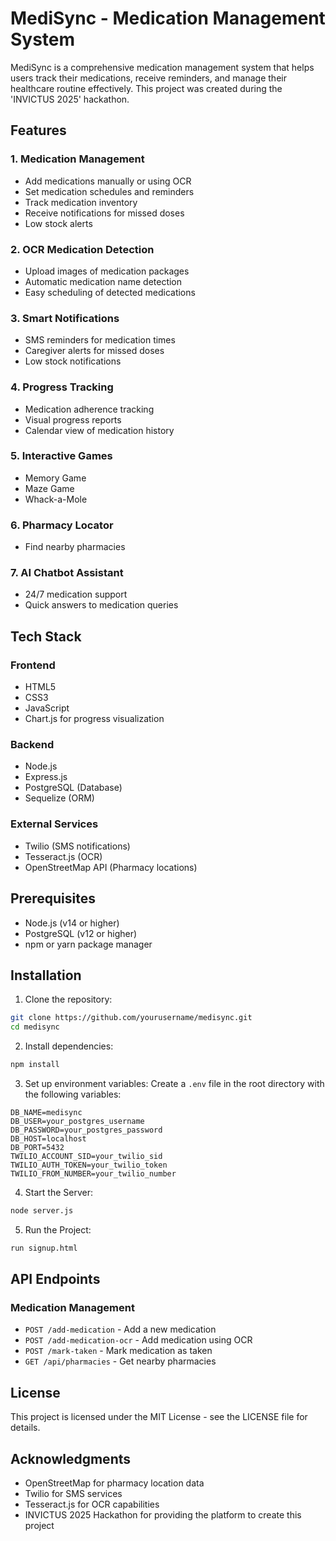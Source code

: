 # MediSync - Medication Management System

MediSync is a comprehensive medication management system that helps users track their medications, receive reminders, and manage their healthcare routine effectively. This project was created during the 'INVICTUS 2025' hackathon.

## Features

### 1. Medication Management
- Add medications manually or using OCR
- Set medication schedules and reminders
- Track medication inventory
- Receive notifications for missed doses
- Low stock alerts

### 2. OCR Medication Detection
- Upload images of medication packages
- Automatic medication name detection
- Easy scheduling of detected medications

### 3. Smart Notifications
- SMS reminders for medication times
- Caregiver alerts for missed doses
- Low stock notifications

### 4. Progress Tracking
- Medication adherence tracking
- Visual progress reports
- Calendar view of medication history

### 5. Interactive Games
- Memory Game
- Maze Game
- Whack-a-Mole

### 6. Pharmacy Locator
- Find nearby pharmacies

### 7. AI Chatbot Assistant
- 24/7 medication support
- Quick answers to medication queries

## Tech Stack

### Frontend
- HTML5
- CSS3
- JavaScript
- Chart.js for progress visualization

### Backend
- Node.js
- Express.js
- PostgreSQL (Database)
- Sequelize (ORM)

### External Services
- Twilio (SMS notifications)
- Tesseract.js (OCR)
- OpenStreetMap API (Pharmacy locations)

## Prerequisites

- Node.js (v14 or higher)
- PostgreSQL (v12 or higher)
- npm or yarn package manager

## Installation

1. Clone the repository:
```bash
git clone https://github.com/yourusername/medisync.git
cd medisync
```

2. Install dependencies:
```bash
npm install
```

3. Set up environment variables:
Create a `.env` file in the root directory with the following variables:
```
DB_NAME=medisync
DB_USER=your_postgres_username
DB_PASSWORD=your_postgres_password
DB_HOST=localhost
DB_PORT=5432
TWILIO_ACCOUNT_SID=your_twilio_sid
TWILIO_AUTH_TOKEN=your_twilio_token
TWILIO_FROM_NUMBER=your_twilio_number
```

4. Start the Server:
```bash
node server.js
```
5. Run the Project:
```bash
run signup.html
```

## API Endpoints

### Medication Management
- `POST /add-medication` - Add a new medication
- `POST /add-medication-ocr` - Add medication using OCR
- `POST /mark-taken` - Mark medication as taken
- `GET /api/pharmacies` - Get nearby pharmacies


## License

This project is licensed under the MIT License - see the LICENSE file for details.

## Acknowledgments

- OpenStreetMap for pharmacy location data
- Twilio for SMS services
- Tesseract.js for OCR capabilities
- INVICTUS 2025 Hackathon for providing the platform to create this project
